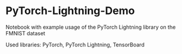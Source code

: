 # PyTorch-Lightning-Demo
Notebook with example usage of the PyTorch Lightning library on the FMNIST dataset

Used libraries: PyTorch, PyTorch Lightning, TensorBoard
